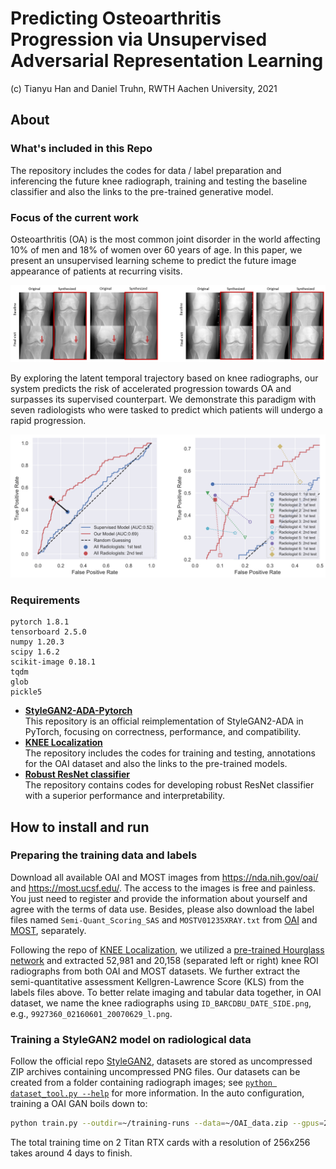 # Predicting Osteoarthritis Progression via Unsupervised Adversarial Representation Learning
(c) Tianyu Han and Daniel Truhn, RWTH Aachen University, 2021

## About
### What's included in this Repo
The repository includes the codes for data / label preparation and inferencing the future knee radiograph, training and testing the baseline classifier and also the links to the pre-trained generative model.

### Focus of the current work
Osteoarthritis (OA) is the most common joint disorder in the world affecting 10% of men and 18% of women over 60 years of age. In this paper, we present an unsupervised learning scheme to predict the future image appearance of patients at recurring visits. 
<center>
<img src="pics/result.png" width="800"/> 
</center>

By exploring the latent temporal trajectory based on knee radiographs, our system predicts the risk of accelerated progression towards OA and surpasses its supervised counterpart. We demonstrate this paradigm with seven radiologists who were tasked to predict which patients will undergo a rapid progression.
<center>
<img src="pics/result_auc.png" width="800"/> 
</center>


### Requirements
```
pytorch 1.8.1
tensorboard 2.5.0
numpy 1.20.3
scipy 1.6.2
scikit-image 0.18.1
tqdm
glob
pickle5
```
- **[StyleGAN2-ADA-Pytorch](https://github.com/NVlabs/stylegan2-ada-pytorch)**   
    This repository is an official reimplementation of StyleGAN2-ADA in PyTorch, focusing on correctness, performance, and compatibility. 
- **[KNEE Localization](https://github.com/MIPT-Oulu/KNEEL)** \
    The repository includes the codes for training and testing, annotations for the OAI dataset and also the links to the pre-trained models.
- **[Robust ResNet classifier](https://github.com/peterhan91/Medical-Robust-Training)** \
    The repository contains codes for developing robust ResNet classifier with a superior performance and interpretability. 


## How to install and run
### Preparing the training data and labels
Download all available OAI and MOST images from https://nda.nih.gov/oai/ and https://most.ucsf.edu/. The access to the images is free and painless. You just need to register and provide the information about yourself and agree with the terms of data use. Besides, please also download the label files named  ```Semi-Quant_Scoring_SAS```  and ``` MOSTV01235XRAY.txt ``` from [OAI](https://nda.nih.gov/oai/full_downloads.html) and [MOST](https://most.ucsf.edu/), separately. 

Following the repo of [KNEE Localization](https://github.com/MIPT-Oulu/KNEEL), we utilized a [pre-trained Hourglass network](http://mipt-ml.oulu.fi/models/KNEEL/snapshots_release.tar.xz) and extracted 52,981 and 20,158 (separated left or right) knee ROI radiographs from both OAI and MOST datasets. We further extract the semi-quantitative assessment Kellgren-Lawrence Score (KLS) from the labels files above. To better relate imaging and tabular data together, in OAI dataset, we name the knee radiographs using ```ID_BARCDBU_DATE_SIDE.png```, e.g., ```9927360_02160601_20070629_l.png```. 

### Training a StyleGAN2 model on radiological data
Follow the official repo [StyleGAN2](https://github.com/NVlabs/stylegan2-ada-pytorch), datasets are stored as uncompressed ZIP archives containing uncompressed PNG files.
Our datasets can be created from a folder containing radiograph images; see [`python dataset_tool.py --help`](https://github.com/NVlabs/stylegan2-ada-pytorch/blob/main/docs/dataset-tool-help.txt) for more information. 
In the auto configuration, training a OAI GAN boils down to:
```.bash
python train.py --outdir=~/training-runs --data=~/OAI_data.zip --gpus=2
```
The total training time on 2 Titan RTX cards with a resolution of 256x256 takes around 4 days to finish.


